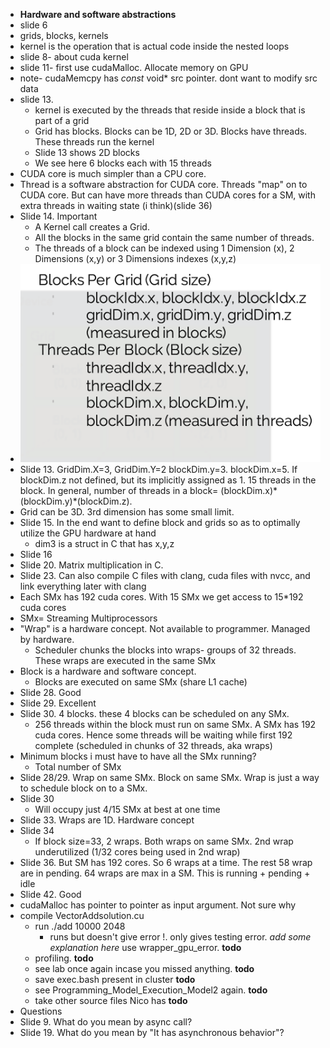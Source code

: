 * **Hardware and software abstractions**
* slide 6
* grids, blocks, kernels
* kernel is the operation that is actual code inside the nested loops
* slide 8- about cuda kernel
* slide 11- first use cudaMalloc. Allocate memory on GPU
* note- cudaMemcpy has *const* void* src pointer. dont want to modify src data
* slide 13.
  * kernel is executed by the threads that reside inside a block that is part of a grid
  * Grid has blocks. Blocks can be 1D, 2D or 3D. Blocks have threads. These threads run the kernel
  * Slide 13 shows 2D blocks
  * We see here 6 blocks each with 15 threads
* CUDA core is much simpler than a CPU core.
* Thread is a software abstraction for CUDA core. Threads "map" on to CUDA core. But can have more threads than CUDA cores for a SM, with extra threads in waiting state (i think)(slide 36)
* Slide 14. Important
  * A Kernel call creates a Grid.
  * All the blocks in the same grid contain the same number of threads.
  * The threads of a block can be indexed using 1 Dimension (x), 2 Dimensions (x,y) or 3 Dimensions indexes (x,y,z)
* ![](images/1.png)
* Slide 13. GridDim.X=3, GridDim.Y=2 blockDim.y=3. blockDim.x=5. If blockDim.z not defined, but its implicitly assigned as 1. 15 threads in the block. In general, number of threads in a block= (blockDim.x)\*(blockDim.y)\*(blockDim.z).
* Grid can be 3D. 3rd dimension has some small limit.
* Slide 15. In the end want to define block and grids so as to optimally utilize the GPU hardware at hand
  * dim3 is a struct in C that has x,y,z
* Slide 16
* Slide 20. Matrix multiplication in C.
* Slide 23. Can also compile C files with clang, cuda files with nvcc, and link everything later with clang
* Each SMx has 192 cuda cores. With 15 SMx we get access to 15*192 cuda cores
* SMx= Streaming Multiprocessors
* "Wrap" is a hardware concept. Not available to programmer. Managed by hardware.
  * Scheduler chunks the blocks into wraps- groups of 32 threads. These wraps are executed in the same SMx
* Block is a hardware and software concept.
  * Blocks are executed on same SMx (share L1 cache)
* Slide 28. Good
* Slide 29. Excellent
* Slide 30. 4 blocks. these 4 blocks can be scheduled on any SMx.
  * 256 threads within the block must run on same SMx. A SMx has 192 cuda cores. Hence some threads will be waiting while first 192 complete (scheduled in chunks of 32 threads, aka wraps)
* Minimum blocks i must have to have all the SMx running?
  * Total number of SMx
* Slide 28/29. Wrap on same SMx. Block on same SMx. Wrap is just a way to schedule block on to a SMx.
* Slide 30
  * Will occupy just 4/15 SMx at best at one time
* Slide 33. Wraps are 1D. Hardware concept
* Slide 34
  * If block size=33, 2 wraps. Both wraps on same SMx. 2nd wrap underutilized (1/32 cores being used in 2nd wrap)
* Slide 36. But SM has 192 cores. So 6 wraps at a time. The rest 58 wrap are in pending. 64 wraps are max in a SM.  This is running + pending + idle
* Slide 42. Good
* cudaMalloc has pointer to pointer as input argument. Not sure why
* compile VectorAddsolution.cu
  * run ./add 10000 2048
    * runs but doesn't give error !. only gives testing error.  _add some explanation here_ use wrapper_gpu_error. **todo**
  * profiling. **todo**
  * see lab once again incase you missed anything. **todo**
  * save exec.bash present in cluster **todo**
  * see Programming_Model_Execution_Model2 again. **todo**
  * take other source files Nico has **todo**
* Questions
* Slide 9. What do you mean by async call?
* Slide 19. What do you mean by "It has asynchronous behavior"?
